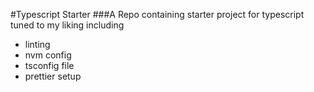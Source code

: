 #Typescript Starter
###A Repo containing starter project for typescript tuned to my liking including

* linting
* nvm config
* tsconfig file
* prettier setup
